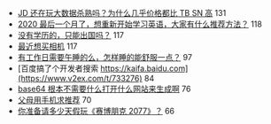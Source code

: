 - [JD 还在玩大数据杀熟吗？为什么几乎价格都比 TB SN 高](https://www.v2ex.com/t/733152) 131
- [2020 最后一个月了，想重新开始学习英语，大家有什么推荐方法？](https://www.v2ex.com/t/733174) 118
- [没有学历的，只能出国吗？](https://www.v2ex.com/t/733198) 117
- [最近想买相机](https://www.v2ex.com/t/733147) 117
- [有工作日需要午睡的么，怎样睡的能舒服一点？](https://www.v2ex.com/t/733262) 97
- [百度搞了个开发者搜索 https://kaifa.baidu.com](https://www.v2ex.com/t/733276) 84
- [base64 根本不需要什么打开什么网站来生成啊](https://www.v2ex.com/t/733239) 76
- [父母用手机求推荐](https://www.v2ex.com/t/733168) 70
- [你准备请多少天假玩《赛博朋克 2077》？](https://www.v2ex.com/t/733205) 66